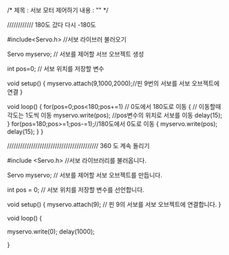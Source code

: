/*
 제목 :  서보 모터 제어하기
 내용 :  ""
 */
 
 //////////// 180도 갔다 다시 -180도

#include<Servo.h> //서보 라이브러 불러오기

Servo myservo; // 서보를 제어할 서브 오브젝트 생성

int pos=0; // 서보 위치를 저장할 변수

void setup()
{
  myservo.attach(9,1000,2000);//핀 9번의 서보를 서보 오브젝트에 연결
}

void loop()
{
  for(pos=0;pos<180;pos+=1) // 0도에서 180도로 이동
  { // 이동할때 각도는 1도씩 이동
    myservo.write(pos); //pos변수의 위치로 서보를 이동
    delay(15); 
  }
  for(pos=180;pos>=1;pos-=1);//180도에서 0도로 이동
  {
    myservo.write(pos);
    delay(15);
  }
}





//////////////////////////////////////////  360 도 계속 돌리기

#include <Servo.h> //서보 라이브러리를 불러옵니다.
 
Servo myservo;  // 서보를 제어할 서보 오브젝트를 만듭니다.
               
int pos = 0;     // 서보 위치를 저장할 변수를 선언합니다.

void setup() 
{ 
  myservo.attach(9);  // 핀 9의 서보를 서보 오브젝트에 연결합니다.
} 
 
 
void loop() 
{ 
 
  myservo.write(0);
  delay(1000);
  
  
} 

